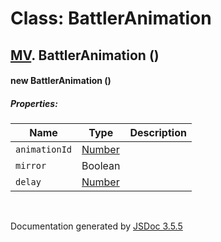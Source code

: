 # Class: BattlerAnimation

## [MV](MV.html).  BattlerAnimation ()

#### new BattlerAnimation ()

##### Properties:

| Name | Type | Description |
| --- | --- | --- |
| `animationId` | [Number](Number.html) |  |
| `mirror` | Boolean |  |
| `delay` | [Number](Number.html) |  |

<dl>
</dl>
 <br>

  Documentation generated by [JSDoc 3.5.5](https://github.com/jsdoc3/jsdoc)
